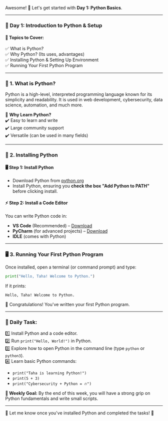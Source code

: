 Awesome! 🚀 Let's get started with **Day 1: Python Basics**.  

---

### **📌 Day 1: Introduction to Python & Setup**
#### **📖 Topics to Cover:**
✅ What is Python?  
✅ Why Python? (Its uses, advantages)  
✅ Installing Python & Setting Up Environment  
✅ Running Your First Python Program  

---

### **📂 1. What is Python?**  
Python is a high-level, interpreted programming language known for its simplicity and readability. It is used in web development, cybersecurity, data science, automation, and much more.

🔹 **Why Learn Python?**  
✔️ Easy to learn and write  
✔️ Large community support  
✔️ Versatile (can be used in many fields)  

---

### **🔧 2. Installing Python**
#### **🖥️ Step 1: Install Python**
- Download Python from [python.org](https://www.python.org/downloads/)
- Install Python, ensuring you **check the box "Add Python to PATH"** before clicking install.

#### **⚡ Step 2: Install a Code Editor**
You can write Python code in:
- **VS Code** (Recommended) – [Download](https://code.visualstudio.com/)
- **PyCharm** (for advanced projects) – [Download](https://www.jetbrains.com/pycharm/)
- **IDLE** (comes with Python)

---

### **🖥️ 3. Running Your First Python Program**
Once installed, open a terminal (or command prompt) and type:

```python
print("Hello, Taha! Welcome to Python.")
```

If it prints:  
```
Hello, Taha! Welcome to Python.
```
🎉 Congratulations! You've written your first Python program.

---

### **📝 Daily Task:**  
1️⃣ Install Python and a code editor.  
2️⃣ Run `print("Hello, World!")` in Python.  
3️⃣ Explore how to open Python in the command line (type `python` or `python3`).  
4️⃣ Learn basic Python commands:  
   - `print("Taha is learning Python!")`  
   - `print(5 + 3)`  
   - `print("Cybersecurity + Python = 🔥")`  

**📌 Weekly Goal:** By the end of this week, you will have a strong grip on Python fundamentals and write small scripts.  

---

💬 Let me know once you've installed Python and completed the tasks! 🚀